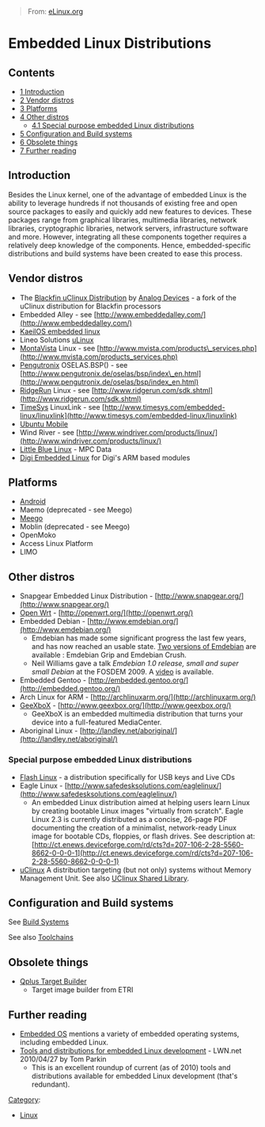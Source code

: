 > From: [eLinux.org](http://eLinux.org/Embedded_Linux_Distributions "http://eLinux.org/Embedded_Linux_Distributions")


# Embedded Linux Distributions



## Contents

-   [1 Introduction](#introduction)
-   [2 Vendor distros](#vendor-distros)
-   [3 Platforms](#platforms)
-   [4 Other distros](#other-distros)
    -   [4.1 Special purpose embedded Linux
        distributions](#special-purpose-embedded-linux-distributions)
-   [5 Configuration and Build
    systems](#configuration-and-build-systems)
-   [6 Obsolete things](#obsolete-things)
-   [7 Further reading](#further-reading)

## Introduction

Besides the Linux kernel, one of the advantage of embedded Linux is the
ability to leverage hundreds if not thousands of existing free and open
source packages to easily and quickly add new features to devices. These
packages range from graphical libraries, multimedia libraries, network
libraries, cryptographic libraries, network servers, infrastructure
software and more. However, integrating all these components together
requires a relatively deep knowledge of the components. Hence,
embedded-specific distributions and build systems have been created to
ease this process.

## Vendor distros

-   The [Blackfin uClinux
    Distribution](http://blackfin.uclinux.org/gf/project/uclinux-dist)
    by [Analog Devices](http://www.analog.com/blackfin) - a fork of the
    uClinux distribution for Blackfin processors
-   Embedded Alley - see
    [http://www.embeddedalley.com/](http://www.embeddedalley.com/)
-   [KaeilOS embedded linux](http://www.kaeilos.com)
-   Lineo Solutions
    [uLinux](http://www.lineo.co.jp/eng/products-services/products/ulinux.html)
-   [MontaVista](http://eLinux.org/MontaVista "MontaVista") Linux - see
    [http://www.mvista.com/products\_services.php](http://www.mvista.com/products_services.php)
-   [Pengutronix](http://www.pengutronix.de) OSELAS.BSP() - see
    [http://www.pengutronix.de/oselas/bsp/index\_en.html](http://www.pengutronix.de/oselas/bsp/index_en.html)
-   [RidgeRun](http://eLinux.org/RidgeRun "RidgeRun") Linux - see
    [http://www.ridgerun.com/sdk.shtml](http://www.ridgerun.com/sdk.shtml)
-   [TimeSys](http://eLinux.org/TimeSys "TimeSys") LinuxLink - see
    [http://www.timesys.com/embedded-linux/linuxlink](http://www.timesys.com/embedded-linux/linuxlink)
-   [Ubuntu Mobile](http://wiki.ubuntu.com/MobileAndEmbedded)
-   Wind River - see
    [http://www.windriver.com/products/linux/](http://www.windriver.com/products/linux/)
-   [Little Blue Linux](http://www.littlebluelinux.com/) - MPC Data
-   [Digi Embedded
    Linux](http://www.digi.com/products/embeddedsolutions/softwareservices/digiembeddedlinux.jsp)
    for Digi's ARM based modules

## Platforms

-   [Android](http://eLinux.org/Android_Portal "Android Portal")
-   Maemo (deprecated - see Meego)
-   [Meego](http://eLinux.org/Meego "Meego")
-   Moblin (deprecated - see Meego)
-   OpenMoko
-   Access Linux Platform
-   LIMO

## Other distros

-   Snapgear Embedded Linux Distribution -
    [http://www.snapgear.org/](http://www.snapgear.org/)
-   [Open Wrt](http://eLinux.org/Open_Wrt "Open Wrt") -
    [http://openwrt.org/](http://openwrt.org/)
-   Embedded Debian -
    [http://www.emdebian.org/](http://www.emdebian.org/)
    -   Emdebian has made some significant progress the last few years,
        and has now reached an usable state. [Two versions of
        Emdebian](http://www.emdebian.org/emdebian/flavours.html) are
        available : Emdebian Grip and Emdebian Crush.
    -   Neil Williams gave a talk *Emdebian 1.0 release, small and super
        small Debian* at the FOSDEM 2009. A
        [video](http://free-electrons.com/pub/video/2009/fosdem/fosdem2009-williams-emdebian-1.0-release.ogv)
        is available.
-   Embedded Gentoo -
    [http://embedded.gentoo.org/](http://embedded.gentoo.org/)
-   Arch Linux for ARM -
    [http://archlinuxarm.org/](http://archlinuxarm.org/)
-   [GeeXboX](http://eLinux.org/GeeXboX "GeeXboX") -
    [http://www.geexbox.org/](http://www.geexbox.org/)
    -   GeeXboX is an embedded multimedia distribution that turns your
        device into a full-featured MediaCenter.
-   Aboriginal Linux -
    [http://landley.net/aboriginal/](http://landley.net/aboriginal/)

### Special purpose embedded Linux distributions

-   [Flash Linux](http://flashlinux.org.uk/) - a distribution
    specifically for USB keys and Live CDs
-   Eagle Linux -
    [http://www.safedesksolutions.com/eaglelinux/](http://www.safedesksolutions.com/eaglelinux/)
    -   An embedded Linux distribution aimed at helping users learn
        Linux by creating bootable Linux images "virtually from
        scratch". Eagle Linux 2.3 is currently distributed as a concise,
        26-page PDF documenting the creation of a minimalist,
        network-ready Linux image for bootable CDs, floppies, or flash
        drives. See description at:
        [http://ct.enews.deviceforge.com/rd/cts?d=207-106-2-28-5560-8662-0-0-0-1](http://ct.enews.deviceforge.com/rd/cts?d=207-106-2-28-5560-8662-0-0-0-1)
-   [uClinux](http://www.uclinux.org/) A distribution targeting (but not
    only) systems without Memory Management Unit. See also [UClinux
    Shared Library](http://eLinux.org/UClinux_Shared_Library "UClinux Shared Library").

## Configuration and Build systems

See [Build Systems](http://eLinux.org/Build_Systems "Build Systems")

See also [Toolchains](http://eLinux.org/Toolchains "Toolchains")

## Obsolete things

-   [Qplus Target Builder](http://eLinux.org/Qplus_Target_Builder "Qplus Target Builder")
    - Target image builder from ETRI

## Further reading

-   [Embedded OS](http://eLinux.org/Embedded_OS "Embedded OS") mentions a variety of
    embedded operating systems, including embedded Linux.
-   [Tools and distributions for embedded Linux
    development](http://lwn.net/Articles/384713/) - LWN.net 2010/04/27
    by Tom Parkin
    -   This is an excellent roundup of current (as of 2010) tools and
        distributions available for embedded Linux development (that's
        redundant).


[Category](http://eLinux.org/Special:Categories "Special:Categories"):

-   [Linux](http://eLinux.org/Category:Linux "Category:Linux")

